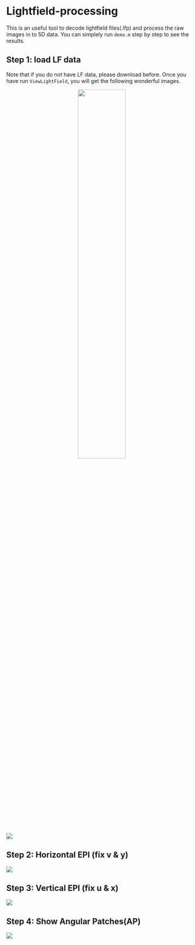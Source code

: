 # Lightfield-processing

This is an useful tool to decode lightfield files(.lfp) and process the raw images in to 5D data. You can simplely run `demo.m` step by step to see the results.

## Step 1: load LF data

Note that if you do not have LF data, please download before. Once you have run `ViewLightField`, you will get the following wonderful images.

<center><img src="all_views.gif" width="50%"></center>

![](http://oofx6tpf6.bkt.clouddn.com/bigimg-1.jpg)

## Step 2: Horizontal EPI (fix v & y)

![](http://oofx6tpf6.bkt.clouddn.com/epi-h.png)


## Step 3: Vertical EPI (fix u & x)

![](http://oofx6tpf6.bkt.clouddn.com/epi-v.png)



## Step 4: Show Angular Patches(AP)

![](http://oofx6tpf6.bkt.clouddn.com/buhhda2-ap-zoom.png)
